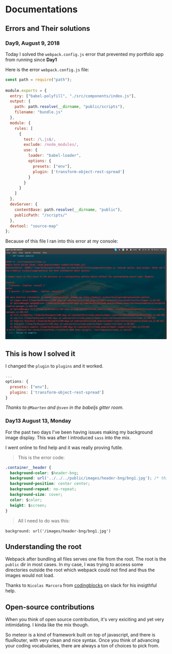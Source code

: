 # Documentations

## Errors and Their solutions

### Day9, August 9, 2018

Today I solved the `webpack.config.js` error that prevented my portfolio app from running since **Day1**

Here is the error `webpack.config.js` file:

```js
const path = require("path");

module.exports = {
  entry: ["babel-polyfill", "./src/components/index.js"],
  output: {
    path: path.resolve(__dirname, "public/scripts"),
    filename: "bundle.js"
  },
  module: {
    rules: [
      {
        test: /\.js$/,
        exclude: /node_modules/,
        use: {
          loader: "babel-loader",
          options: {
            presets: ["env"],
            plugin: ['transform-object-rest-spread']
          }
        }
      }
    ]
  },
  devServer: {
    contentBase: path.resolve(__dirname, "public"),
    publicPath: "/scripts/"
  },
  devtool: "source-map"
};
```

Because of this file I ran into this error at my console:

![console error](./assets/images/babel-loader-error.png)

## __This is how I solved it__

I changed the `plugin` to `plugins` and it worked.

```js
...
options: {
  presets: ["env"],
  plugins: ['transform-object-rest-spread']
}
```

_Thanks to `@Maarten` and `@sven` in the babeljs gitter room._

### Day13 August 13, Monday

For the past two days I've been having issues making my background image display. This was after I introduced `sass` into the mix.

I went online to find help and it was really proving futile.

> This is the error code:

```css
.container__header {
  background-color: $header-bng;
  background: url('../../../public/images/header-bng/bng1.jpg'); /* this line was the error */
  background-position: center center;
  background-repeat: no-repeat;
  background-size: cover;
  color: $color;
  height: $screen;
}
```

> All I need to do was this:

`background: url('/images/header-bng/bng1.jpg')`

## Understanding the root

Webpack after bundling all files serves one file from the root. The root is the `public` dir in most cases. In my case, I was trying to access some directories outside the root which webpack could not find and thus the images would not load.

Thanks to `Nicolas Marcora` from [codingblocks](https://codingblocks.slack.com/) on slack for his insigthful help.

## Open-source contributions

When you think of open source contribution, it's very exiciting and yet very intimidating. I kinda like the mix though.

So meteor is a kind of framework built on top of javascript, and there is fluxRouter, with very clean and nice syntax. Once you think of advancing your coding vocabularies, there are always a ton of choices to pick from.
